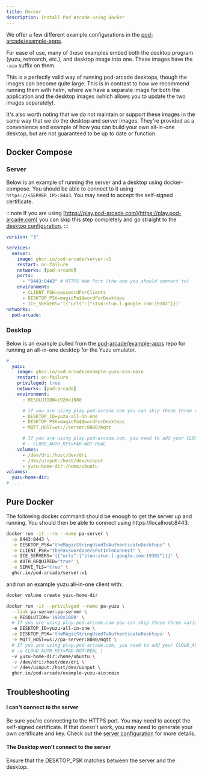 ```yaml
---
title: Docker
description: Install Pod Arcade using Docker
---
```


We offer a few different example configurations in the [pod-arcade/example-apps](https://github.com/pod-arcade/example-apps).

For ease of use, many of these examples embed both the desktop program (yuzu, retroarch, etc.), and desktop image into one. These images have the `-aio` suffix on them.

This is a perfectly valid way of running pod-arcade desktops, though the images can become quite large. This is in contrast to how we recommend running them with helm, where we have a separate image for both the application and the desktop images (which allows you to update the two images separately).

It's also worth noting that we do not maintain or support these images in the same way that we do the desktop and server images. They're provided as a convenience and example of how you can build your own all-in-one desktop, but are not guaranteed to be up to date or function.

## Docker Compose

### Server
Below is an example of running the server and a desktop using docker-compose. You should be able to connect to it using `https://<SERVER_IP>:8443`. You may need to accept the self-signed certificate.

:::note
If you are using [https://play.pod-arcade.com](https://play.pod-arcade.com) you can skip this step completely and go straight to the [desktop configuration](#desktop).
:::

```yaml title="docker-compose.yaml"
version: "3"

services:
  server:
    image: ghcr.io/pod-arcade/server:v1
    restart: on-failure
    networks: [pod-arcade]
    ports:
      - "8443:8443" # HTTPS Web Port (the one you should connect to)
    environment:
      - CLIENT_PSK=passwordForClients
      - DESKTOP_PSK=magicPa$$wordForDesktops
      - ICE_SERVERS='[{"urls":["stun:stun.l.google.com:19302"]}]'
networks:
  pod-arcade:
```

### Desktop

Below is an example pulled from the [pod-arcade/example-apps](https://github.com/pod-arcade/example-apps) repo for running an all-in-one desktop for the Yuzu emulator.

```yaml title="docker-compose.yaml"
# ...
  yuzu:
    image: ghcr.io/pod-arcade/example-yuzu-aio:main
    restart: on-failure
    privileged: true
    networks: [pod-arcade]
    environment:
      - RESOLUTION=1920x1080

      # If you are using play.pod-arcade.com you can skip these three variables
      - DESKTOP_ID=yuzu-all-in-one
      - DESKTOP_PSK=magicPa$$wordForDesktops
      - MQTT_HOST=ws://server:8080/mqtt

      # If you are using play.pod-arcade.com, you need to add your CLOUD_AUTH_KEY as shared in the installation instructions
      # - CLOUD_AUTH_KEY=PAD-NOT-REAL
    volumes:
      - /dev/dri:/host/dev/dri
      - /dev/uinput:/host/dev/uinput
      - yuzu-home-dir:/home/ubuntu
volumes:
  yuzu-home-dir:
# ...
```

## Pure Docker

The following docker command should be enough to get the server up and running. You should then be able to connect using https://localhost:8443. 

```bash
docker run -it --rm --name pa-server \
  -p 8443:8443 \
  -e DESKTOP_PSK="theMagicStringUsedToAuthenticateDesktops" \
  -e CLIENT_PSK="thePasswordUsersPutInToConnect" \
  -e ICE_SERVERS='[{"urls":["stun:stun.l.google.com:19302"]}]' \
  -e AUTH_REQUIRED="true" \
  -e SERVE_TLS="true" \
  ghcr.io/pod-arcade/server:v1
```

and run an example yuzu all-in-one client with:

```bash
docker volume create yuzu-home-dir

docker run -it --privileged --name pa-yuzu \
  --link pa-server:pa-server \
  -e RESOLUTION='1920x1080' \
  # If you are using play.pod-arcade.com you can skip these three variables
  -e DESKTOP_ID=yuzu-all-in-one \
  -e DESKTOP_PSK='theMagicStringUsedToAuthenticateDesktops' \
  -e MQTT_HOST=ws://pa-server:8080/mqtt \
  # If you are using play.pod-arcade.com, you need to add your CLOUD_AUTH_KEY as shared in the installation instructions \
  # -e CLOUD_AUTH_KEY=PAD-NOT-REAL \
  -v yuzu-home-dir:/home/ubuntu \
  -v /dev/dri:/host/dev/dri \
  -v /dev/uinput:/host/dev/uinput \
  ghcr.io/pod-arcade/example-yuzu-aio:main
```

## Troubleshooting

#### I can't connect to the server

Be sure you're connecting to the HTTPS port. You may need to accept the self-signed certificate. If that doesn't work, you may need to generate your own certificate and key. Check out the [server configuration](../configuration/server.md) for more details.

#### The Desktop won't connect to the server

  Ensure that the DESKTOP_PSK matches between the server and the desktop.
